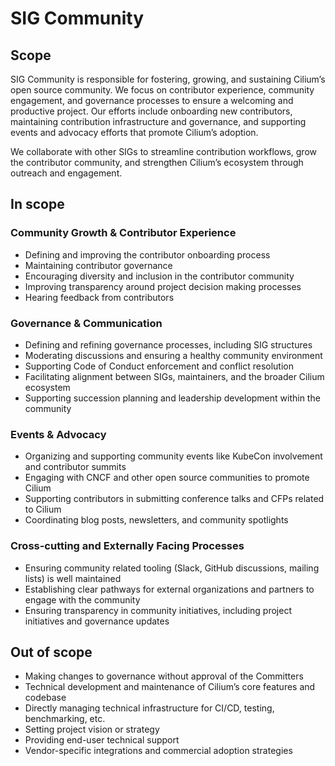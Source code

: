 # SIG Community

## Scope
SIG Community is responsible for fostering, growing, and sustaining Cilium’s open source community. We focus on contributor experience, community engagement, and governance processes to ensure a welcoming and productive project. Our efforts include onboarding new contributors, maintaining contribution infrastructure and governance, and supporting events and advocacy efforts that promote Cilium’s adoption.

We collaborate with other SIGs to streamline contribution workflows, grow the contributor community, and strengthen Cilium’s ecosystem through outreach and engagement.

## In scope

### Community Growth & Contributor Experience
- Defining and improving the contributor onboarding process  
- Maintaining contributor governance  
- Encouraging diversity and inclusion in the contributor community
- Improving transparency around project decision making processes
- Hearing feedback from contributors

### Governance & Communication
- Defining and refining governance processes, including SIG structures  
- Moderating discussions and ensuring a healthy community environment  
- Supporting Code of Conduct enforcement and conflict resolution
- Facilitating alignment between SIGs, maintainers, and the broader Cilium ecosystem
- Supporting succession planning and leadership development within the community  

### Events & Advocacy
- Organizing and supporting community events like KubeCon involvement and contributor summits  
- Engaging with CNCF and other open source communities to promote Cilium
- Supporting contributors in submitting conference talks and CFPs related to Cilium
- Coordinating blog posts, newsletters, and community spotlights  

### Cross-cutting and Externally Facing Processes
- Ensuring community related tooling (Slack, GitHub discussions, mailing lists) is well maintained  
- Establishing clear pathways for external organizations and partners to engage with the community
- Ensuring transparency in community initiatives, including project initiatives and governance updates


## Out of scope

- Making changes to governance without approval of the Committers
- Technical development and maintenance of Cilium’s core features and codebase
- Directly managing technical infrastructure for CI/CD, testing, benchmarking, etc.
- Setting project vision or strategy
- Providing end-user technical support
- Vendor-specific integrations and commercial adoption strategies
